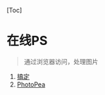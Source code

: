 [Toc]

# 在线PS

> 通过浏览器访问，处理图片

1. [搞定](https://ps.gaoding.com/)
2. [PhotoPea](https://www.photopea.com/)